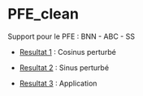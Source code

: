 # PFE_clean

Support pour le PFE : BNN - ABC - SS

+ [Resultat 1](https://github.com/Davidson-Lova/PFE_clean/blob/master/cosinusTube.ipynb) : Cosinus perturbé

+ [Resultat 2](https://github.com/Davidson-Lova/PFE_clean/blob/master/sinusTube.ipynb) : Sinus perturbé

+ [Resultat 3](https://github.com/Davidson-Lova/PFE_clean/blob/master/tempTube.ipynb) : Application 